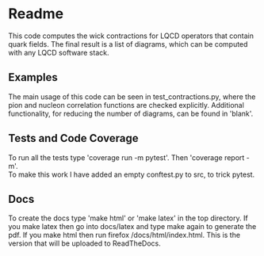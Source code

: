 # Readme

This code computes the wick contractions for LQCD operators that contain
quark fields.  The final result is a list of diagrams, which can be computed
with any LQCD software stack.  

## Examples

The main usage of this code can be seen in test_contractions.py, where the
pion and nucleon correlation functions are checked explicitly.  Additional
functionality, for reducing the number of diagrams, can be found in 'blank'.

## Tests and Code Coverage
To run all the tests type 'coverage run -m pytest'.  Then 'coverage report -m'.  
To make this work I have added an empty conftest.py to src, to trick pytest.

## Docs
To create the docs type 'make html' or 'make latex' in the top directory.
If you make latex then go into docs/latex and type make again to generate the pdf.
If you make html then run firefox /docs/html/index.html.  This is the version
that will be uploaded to ReadTheDocs.
